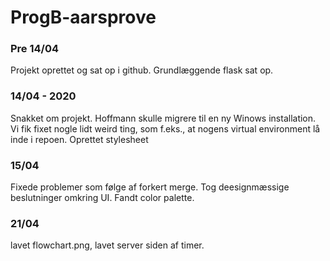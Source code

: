 # ProgB-aarsprove

### Pre 14/04
Projekt oprettet og sat op i github. Grundlæggende flask sat op.

### 14/04 - 2020
Snakket om projekt. Hoffmann skulle migrere til en ny Winows installation. Vi fik fixet nogle lidt weird ting, som f.eks., at nogens virtual environment lå inde i repoen.
Oprettet stylesheet

### 15/04
Fixede problemer som følge af forkert merge. Tog deesignmæssige beslutninger omkring UI. Fandt color palette.

### 21/04
lavet flowchart.png, lavet server siden af timer.
